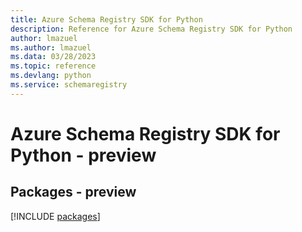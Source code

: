 ```yaml
---
title: Azure Schema Registry SDK for Python
description: Reference for Azure Schema Registry SDK for Python
author: lmazuel
ms.author: lmazuel
ms.data: 03/28/2023
ms.topic: reference
ms.devlang: python
ms.service: schemaregistry
---
```

# Azure Schema Registry SDK for Python - preview
## Packages - preview
[!INCLUDE [packages](schema-registry-index.md)]
